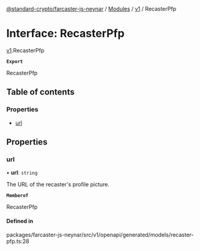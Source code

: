 [@standard-crypto/farcaster-js-neynar](../README.md) / [Modules](../modules.md) / [v1](../modules/v1.md) / RecasterPfp

# Interface: RecasterPfp

[v1](../modules/v1.md).RecasterPfp

**`Export`**

RecasterPfp

## Table of contents

### Properties

- [url](v1.RecasterPfp.md#url)

## Properties

### url

• **url**: `string`

The URL of the recaster\'s profile picture.

**`Memberof`**

RecasterPfp

#### Defined in

packages/farcaster-js-neynar/src/v1/openapi/generated/models/recaster-pfp.ts:28
